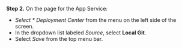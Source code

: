 **Step 2.** On the page for the App Service:

* *Select * Deployment Center* from the menu on the left side of the screen.
* In the dropdown list labeled *Source*, select **Local Git**.
* Select *Save* from the top menu bar.
